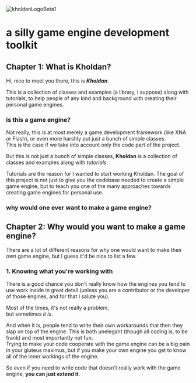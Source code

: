 ![kholdanLogoBeta1](https://user-images.githubusercontent.com/28831846/156906166-9cd1e335-34a5-4b7e-92d3-68f7064f8150.png)
# a silly game engine development toolkit
  
## Chapter 1: What is Kholdan?
Hi, nice to meet you there, this is ***Kholdan***.  

This is a collection of classes and examples (a library, i suppose) along with tutorials, to help people of any kind and background with creating their personal game engines.

### is this a game engine?
Not really, this is at most merely a game development framework (like XNA or Flash), or even more harshly put just a bunch of simple classes.  
This is the case if we take into account only the code part of the project.  

But this is not just a bunch of simple classes, **Kholdan** is a collection of classes and examples along with *tutorials*.

Tutorials are the reason for I wanted to start working Kholdan. The goal of this project is not just to give you the codebase needed to create a simple game engine, but to teach you one of the many approaches towards creating game engines for personal use.
### why would one ever want to make a game engine?
## Chapter 2: Why would you want to make a game engine?
There are a lot of different reasons for why one would want to make their own game engine, but I guess it'd be nice to list a few.
### 1. Knowing what you're working with
There is a good chance you don't really know how the engines you tend to use work inside in great detail (unless you are a contributor or the developer of those engines, and for that I salute you).  

Most of the times, it's not really a problem,  
but sometimes *it is*.  

And when it is, people tend to write their own workarounds that then they slap on top of the engine. This is both unelegant (though all coding is, to be frank) and most importantly not fun.  
Trying to make your code cooperate with the game engine can be a big pain in your gluteus maximus, but if you make your own engine you get to know all of the inner workings of the engine.  

So even if you need to write code that doesn't really work with the game engine, **you can just extend it**.
